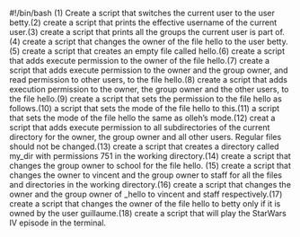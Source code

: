 #!/bin/bash
(1) Create a script that switches the current user to the user betty.(2) create a script that prints the effective username of the current user.(3) create a script that prints all the groups the current user is part of.(4) create a script that changes the owner of the file hello to the user betty.(5) create a script that creates an empty file called hello.(6) create a script that adds execute permission to the owner of the file hello.(7) create a script that adds execute permission to the owner and the group owner, and read permission to other users, to the file hello.(8) create a script that adds execution permission to the owner, the group owner and the other users, to the file hello.(9) create a script that sets the permission to the file hello as follows.(10) a script that sets the mode of the file hello to this.(11) a script that sets the mode of the file hello the same as olleh’s mode.(12) creat a script that adds execute permission to all subdirectories of the current directory for the owner, the group owner and all other users. Regular files should not be changed.(13) create a script that creates a directory called my_dir with permissions 751 in the working directory.(14) create a script that changes the group owner to school for the file hello.
(15) create a script that changes the owner to vincent and the group owner to staff for all the files and directories in the working directory.(16) create  a script that changes the owner and the group owner of _hello to vincent and staff respectively.(17) create a script that changes the owner of the file hello to betty only if it is owned by the user guillaume.(18) create a script that will play the StarWars IV episode in the terminal. 
